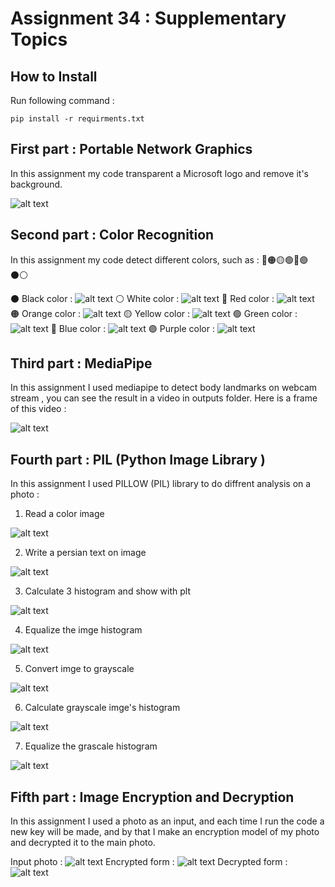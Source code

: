 # Assignment 34 : Supplementary Topics

## How to Install
Run following command :
```
pip install -r requirments.txt
```

## First part : Portable Network Graphics
In this assignment my code transparent a Microsoft logo and remove it's background.

![alt text](outputs/output_1_logo.png)

## Second part : Color Recognition
In this assignment my code detect different colors, such as : 🔴🟠🟡🟢🔵🟣⚫⚪

⚫ Black color :
![alt text](outputs/output_2_detect_black.png)
⚪ White color :
![alt text](outputs/output_2_detect_white.png)
🔴 Red color :
![alt text](outputs/output_2_detect_red.png)
🟠 Orange color :
![alt text](outputs/output_2_detect_orange.png)
🟡 Yellow color :
![alt text](outputs/output_2_detect_yellow.png)
🟢 Green color :
![alt text](outputs/output_2_detect_green.png)
🔵 Blue color :
![alt text](outputs/output_2_detect_blue.png)
🟣 Purple color :
![alt text](outputs/output_2_detect_purple.png)

## Third part : MediaPipe
In this assignment I used mediapipe to detect body landmarks on webcam stream , you can see the result in a video in outputs folder.
Here is a frame of this video :

![alt text](outputs/output_3_body_landmark.png)

## Fourth part : PIL (Python Image Library )
In this assignment I used PILLOW (PIL) library to do diffrent analysis on a photo :

1. Read a color image

![alt text](inputs/input_4_friends.jpg)

2. Write a persian text on image

![alt text](outputs/output_4_persian_text.jpg)

3. Calculate 3 histogram and show with plt

![alt text](outputs/output_4_histogram.jpg)

4. Equalize the imge histogram

![alt text](outputs/output_4_equalized.jpg)

5. Convert imge to grayscale

![alt text](outputs/output_4_gray_img.jpg)

6. Calculate grayscale imge's histogram

![alt text](outputs/output_4_gray_histogram.jpg)

7. Equalize the grascale histogram

![alt text](outputs/output_4_gray_equalized.jpg)

## Fifth part : Image Encryption and Decryption
In this assignment I used a photo as an input, and each time I run the code a new key will be made, and by that I make an encryption model of my
photo and decrypted it to the main photo.

Input photo :
![alt text](inputs/input_5_Mona_Lisa.jpg)
Encrypted form :
![alt text](outputs/output_5_encrypted_image.jpg)
Decrypted form :
![alt text](outputs/output_5_dencrypted_image.jpg)